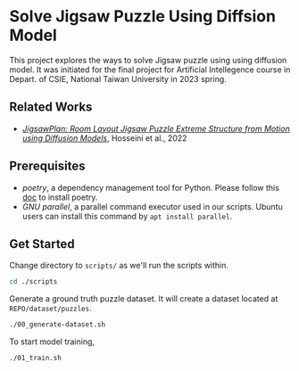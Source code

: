 # Solve Jigsaw Puzzle Using Diffsion Model

This project explores the ways to solve Jigsaw puzzle using using
diffusion model. It was initiated for the final project for Artificial
Intellegence course in Depart. of CSIE, National Taiwan University in
2023 spring.

## Related Works


- [*JigsawPlan: Room Layout Jigsaw Puzzle Extreme Structure from Motion using Diffusion Models*](https://arxiv.org/abs/2211.13785), Hosseini et al., 2022


## Prerequisites

- _poetry_, a dependency management tool for Python. Please follow this
  [doc](https://python-poetry.org/docs/) to install poetry.
- _GNU parallel_, a parallel command executor used in our
  scripts. Ubuntu users can install this command by `apt install
  parallel`.

## Get Started

Change directory to `scripts/` as we'll run the scripts within.

```sh
cd ./scripts
```

Generate a ground truth puzzle dataset. It will create a dataset
located at `REPO/dataset/puzzles`.

```sh
./00_generate-dataset.sh
```

To start model training,

```sh
./01_train.sh
```
